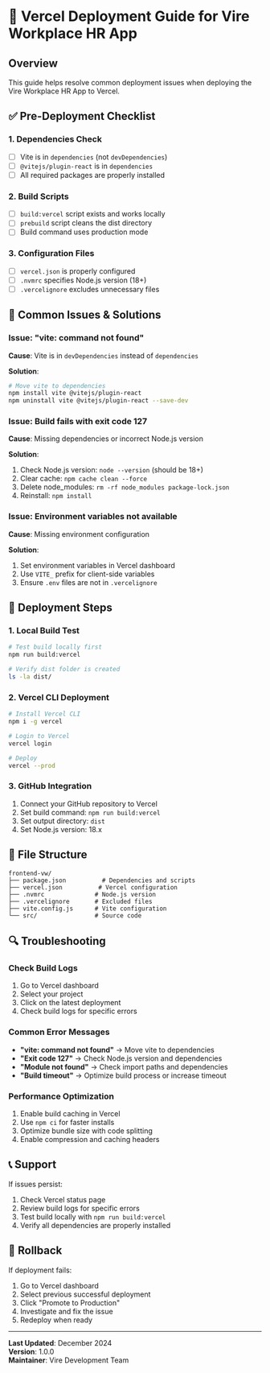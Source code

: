 # 🚀 Vercel Deployment Guide for Vire Workplace HR App

## Overview
This guide helps resolve common deployment issues when deploying the Vire Workplace HR App to Vercel.

## ✅ Pre-Deployment Checklist

### 1. Dependencies Check
- [ ] Vite is in `dependencies` (not `devDependencies`)
- [ ] `@vitejs/plugin-react` is in `dependencies`
- [ ] All required packages are properly installed

### 2. Build Scripts
- [ ] `build:vercel` script exists and works locally
- [ ] `prebuild` script cleans the dist directory
- [ ] Build command uses production mode

### 3. Configuration Files
- [ ] `vercel.json` is properly configured
- [ ] `.nvmrc` specifies Node.js version (18+)
- [ ] `.vercelignore` excludes unnecessary files

## 🔧 Common Issues & Solutions

### Issue: "vite: command not found"
**Cause**: Vite is in `devDependencies` instead of `dependencies`

**Solution**: 
```bash
# Move vite to dependencies
npm install vite @vitejs/plugin-react
npm uninstall vite @vitejs/plugin-react --save-dev
```

### Issue: Build fails with exit code 127
**Cause**: Missing dependencies or incorrect Node.js version

**Solution**:
1. Check Node.js version: `node --version` (should be 18+)
2. Clear cache: `npm cache clean --force`
3. Delete node_modules: `rm -rf node_modules package-lock.json`
4. Reinstall: `npm install`

### Issue: Environment variables not available
**Cause**: Missing environment configuration

**Solution**:
1. Set environment variables in Vercel dashboard
2. Use `VITE_` prefix for client-side variables
3. Ensure `.env` files are not in `.vercelignore`

## 🚀 Deployment Steps

### 1. Local Build Test
```bash
# Test build locally first
npm run build:vercel

# Verify dist folder is created
ls -la dist/
```

### 2. Vercel CLI Deployment
```bash
# Install Vercel CLI
npm i -g vercel

# Login to Vercel
vercel login

# Deploy
vercel --prod
```

### 3. GitHub Integration
1. Connect your GitHub repository to Vercel
2. Set build command: `npm run build:vercel`
3. Set output directory: `dist`
4. Set Node.js version: 18.x

## 📁 File Structure
```
frontend-vw/
├── package.json          # Dependencies and scripts
├── vercel.json          # Vercel configuration
├── .nvmrc              # Node.js version
├── .vercelignore       # Excluded files
├── vite.config.js      # Vite configuration
└── src/                # Source code
```

## 🔍 Troubleshooting

### Check Build Logs
1. Go to Vercel dashboard
2. Select your project
3. Click on the latest deployment
4. Check build logs for specific errors

### Common Error Messages
- **"vite: command not found"** → Move vite to dependencies
- **"Exit code 127"** → Check Node.js version and dependencies
- **"Module not found"** → Check import paths and dependencies
- **"Build timeout"** → Optimize build process or increase timeout

### Performance Optimization
1. Enable build caching in Vercel
2. Use `npm ci` for faster installs
3. Optimize bundle size with code splitting
4. Enable compression and caching headers

## 📞 Support
If issues persist:
1. Check Vercel status page
2. Review build logs for specific errors
3. Test build locally with `npm run build:vercel`
4. Verify all dependencies are properly installed

## 🔄 Rollback
If deployment fails:
1. Go to Vercel dashboard
2. Select previous successful deployment
3. Click "Promote to Production"
4. Investigate and fix the issue
5. Redeploy when ready

---

**Last Updated**: December 2024  
**Version**: 1.0.0  
**Maintainer**: Vire Development Team
